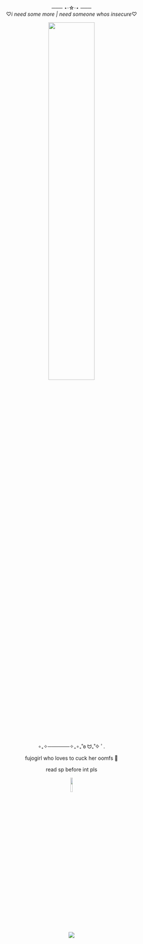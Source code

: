 <div align="center"> 

 ─── ⋆⋅☆⋅⋆ ───          
 ♡*i need some more | need someone whos insecure*♡
 
<img width="50%" src="https://i.postimg.cc/qBLcPQ4G/IMG-1616.jpg"> 

∘₊✧──────✧₊∘₊˚ʚ ᗢ₊˚✧ ﾟ.
 <br>
 
 fujogirl who loves to cuck her oomfs 🫶
 
 read sp before int pls 
 
 <img width="10%" src="https://i.postimg.cc/RZw700gX/IMG-1245.jpg"> 
<br>





<br>![](https://komarev.com/ghpvc/?username=sadser0&label=visitors+++&color=2d2f59)
<br>



 

 </div>
























</div>
